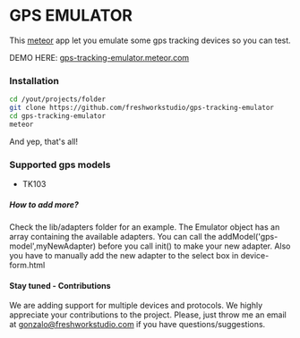 GPS EMULATOR
====================

This [meteor](http://www.meteor.com) app let you emulate some gps tracking devices so you can test. 

DEMO HERE: [gps-tracking-emulator.meteor.com](http://gps-tracking-emulator.meteor.com/)

### Installation
``` bash
cd /yout/projects/folder
git clone https://github.com/freshworkstudio/gps-tracking-emulator
cd gps-tracking-emulator
meteor
```

And yep, that's all!

### Supported gps models
- TK103

##### How to add more?
Check the lib/adapters folder for an example. 
The Emulator object has an array containing the available adapters. You can call the addModel('gps-model',myNewAdapter) before you call init() to make your new adapter. Also you have to manually add the new adapter to the select box in device-form.html

#### Stay tuned - Contributions
We are adding support for multiple devices and protocols.
We highly appreciate your contributions to the project. 
Please, just throw me an email at gonzalo@freshworkstudio.com if you have questions/suggestions.